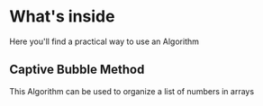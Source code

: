 # What's inside

Here you'll find a practical way to use an Algorithm

## Captive Bubble Method

This Algorithm can be used to organize a list of numbers in arrays